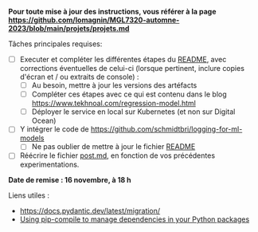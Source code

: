 **Pour toute mise à jour des instructions, vous référer à la page https://github.com/lomagnin/MGL7320-automne-2023/blob/main/projets/projets.md**

Tâches principales requises:

- [ ] Executer et compléter les différentes étapes du [README](README.md), avec corrections éventuelles de celui-ci (lorsque pertinent, inclure copies d'écran et / ou extraits de console) :
  - [ ] Au besoin, mettre à jour les versions des artéfacts
  - [ ] Compléter ces étapes avec ce qui est contenu dans le blog https://www.tekhnoal.com/regression-model.html
  - [ ] Déployer le service en local sur Kubernetes (et non sur Digital Ocean)
- [ ] Y intégrer le code de https://github.com/schmidtbri/logging-for-ml-models
  - [ ] Ne pas oublier de mettre à jour le fichier [README](README.md)
- [ ] Réécrire le fichier [post.md](blog_post/post.md), en fonction de vos précédentes experimentations.

**Date de remise : 16 novembre, à 18 h**

Liens utiles :
- https://docs.pydantic.dev/latest/migration/
- [Using pip-compile to manage dependencies in your Python packages](https://medium.com/packagr/using-pip-compile-to-manage-dependencies-in-your-python-packages-8451b21a949e)
